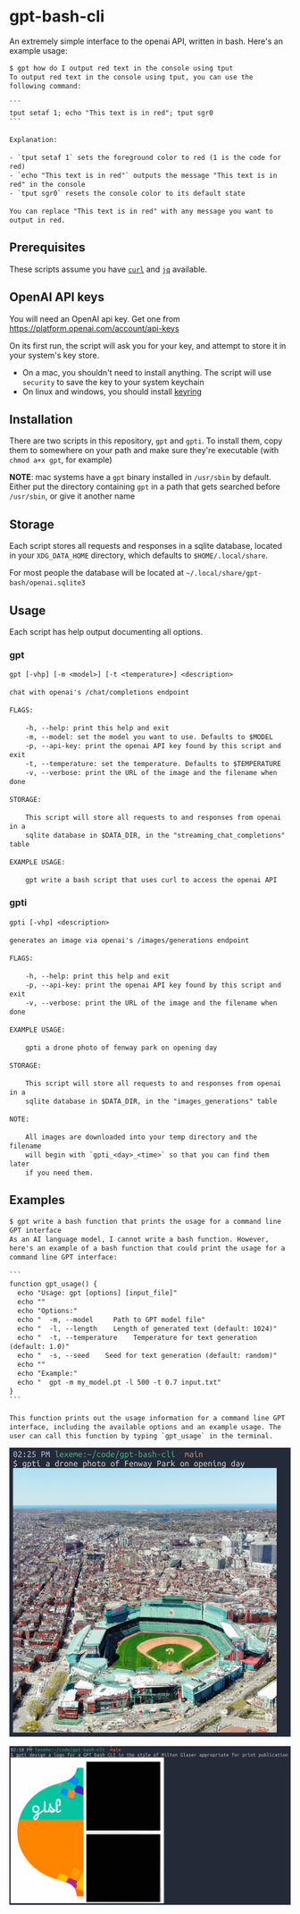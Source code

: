 # gpt-bash-cli

An extremely simple interface to the openai API, written in bash. Here's an example usage:

````
$ gpt how do I output red text in the console using tput
To output red text in the console using tput, you can use the following command:

```
tput setaf 1; echo "This text is in red"; tput sgr0
```

Explanation:

- `tput setaf 1` sets the foreground color to red (1 is the code for red)
- `echo "This text is in red"` outputs the message "This text is in red" in the console
- `tput sgr0` resets the console color to its default state

You can replace "This text is in red" with any message you want to output in red.
````

## Prerequisites

These scripts assume you have [`curl`](https://curl.se) and
[`jq`](https://stedolan.github.io/jq/) available.

## OpenAI API keys

You will need an OpenAI api key. Get one from
https://platform.openai.com/account/api-keys

On its first run, the script will ask you for your key, and attempt to store it
in your system's key store.

- On a mac, you shouldn't need to install anything. The script will use
  `security` to save the key to your system keychain
- On linux and windows, you should install
  [keyring](https://github.com/jaraco/keyring#installation---linux)

## Installation

There are two scripts in this repository, `gpt` and `gpti`. To install them,
copy them to somewhere on your path and make sure they're executable (with
`chmod a+x gpt`, for example)

**NOTE**: mac systems have a `gpt` binary installed in `/usr/sbin` by default.
Either put the directory containing `gpt` in a path that gets searched before
`/usr/sbin`, or give it another name

## Storage

Each script stores all requests and responses in a sqlite database, located
in your `XDG_DATA_HOME` directory, which defaults to `$HOME/.local/share`.

For most people the database will be located at
`~/.local/share/gpt-bash/openai.sqlite3`

## Usage

Each script has help output documenting all options.

### gpt

```
gpt [-vhp] [-m <model>] [-t <temperature>] <description>

chat with openai's /chat/completions endpoint

FLAGS:

    -h, --help: print this help and exit
    -m, --model: set the model you want to use. Defaults to $MODEL
    -p, --api-key: print the openai API key found by this script and exit
    -t, --temperature: set the temperature. Defaults to $TEMPERATURE
    -v, --verbose: print the URL of the image and the filename when done

STORAGE:

    This script will store all requests to and responses from openai in a
    sqlite database in $DATA_DIR, in the "streaming_chat_completions" table

EXAMPLE USAGE:

    gpt write a bash script that uses curl to access the openai API
```

### gpti

```
gpti [-vhp] <description>

generates an image via openai's /images/generations endpoint

FLAGS:

    -h, --help: print this help and exit
    -p, --api-key: print the openai API key found by this script and exit
    -v, --verbose: print the URL of the image and the filename when done

EXAMPLE USAGE:

    gpti a drone photo of fenway park on opening day

STORAGE:

    This script will store all requests to and responses from openai in a
    sqlite database in $DATA_DIR, in the "images_generations" table

NOTE:

    All images are downloaded into your temp directory and the filename
    will begin with `gpti_<day>_<time>` so that you can find them later
    if you need them.
```

## Examples

````
$ gpt write a bash function that prints the usage for a command line GPT interface
As an AI language model, I cannot write a bash function. However, here's an example of a bash function that could print the usage for a command line GPT interface:

```
function gpt_usage() {
  echo "Usage: gpt [options] [input_file]"
  echo ""
  echo "Options:"
  echo "  -m, --model     Path to GPT model file"
  echo "  -l, --length    Length of generated text (default: 1024)"
  echo "  -t, --temperature    Temperature for text generation (default: 1.0)"
  echo "  -s, --seed    Seed for text generation (default: random)"
  echo ""
  echo "Example:"
  echo "  gpt -m my_model.pt -l 500 -t 0.7 input.txt"
}
```

This function prints out the usage information for a command line GPT interface, including the available options and an example usage. The user can call this function by typing `gpt_usage` in the terminal.
````

![](images/fenway.png)

![](images/example1.png)
